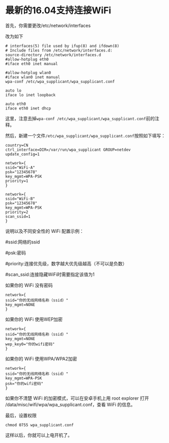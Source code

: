 # 最新的16.04支持连接WiFi

首先，你需要更改/etc/network/interfaces

改为如下

```
# interfaces(5) file used by ifup(8) and ifdown(8)
# Include files from /etc/network/interfaces.d:
source-directory /etc/network/interfaces.d
#allow-hotplug eth0
#iface eth0 inet manual

#allow-hotplug wlan0
#iface wlan0 inet manual
wpa-conf /etc/wpa_supplicant/wpa_supplicant.conf

auto lo
iface lo inet loopback

auto eth0
iface eth0 inet dhcp
```

这里，注意去掉`wpa-conf /etc/wpa_supplicant/wpa_supplicant.conf`前的注释。

然后，新建一个文件`/etc/wpa_supplicant/wpa_supplicant.conf`按照如下填写：

```
country=CN
ctrl_interface=DIR=/var/run/wpa_supplicant GROUP=netdev
update_config=1
 
network={
ssid="WiFi-A"
psk="12345678"
key_mgmt=WPA-PSK
priority=1
}
 
network={
ssid="WiFi-B"
psk="12345678"
key_mgmt=WPA-PSK
priority=2
scan_ssid=1
}
```

说明以及不同安全性的 WiFi 配置示例：

#ssid:网络的ssid

#psk:密码

#priority:连接优先级，数字越大优先级越高（不可以是负数）

#scan_ssid:连接隐藏WiFi时需要指定该值为1

如果你的 WiFi 没有密码

```
network={
ssid="你的无线网络名称（ssid）"
key_mgmt=NONE
}
```

如果你的 WiFi 使用WEP加密

```
network={
ssid="你的无线网络名称（ssid）"
key_mgmt=NONE
wep_key0="你的wifi密码"
}
```

如果你的 WiFi 使用WPA/WPA2加密

```
network={
ssid="你的无线网络名称（ssid）"
key_mgmt=WPA-PSK
psk="你的wifi密码"
}
```

如果你不清楚 WiFi 的加密模式，可以在安卓手机上用 root explorer 打开 /data/misc/wifi/wpa/wpa_supplicant.conf，查看 WiFi 的信息。

最后，设置权限

`chmod 0755 wpa_supplicant.conf`

这样以后，你就可以上电开机了。
